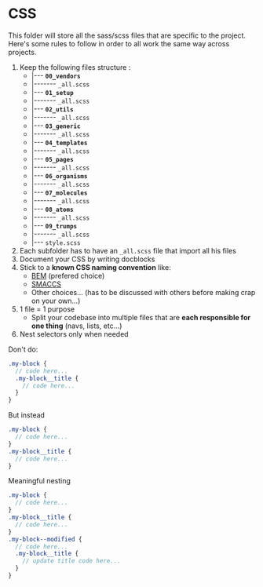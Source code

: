 # CSS

This folder will store all the sass/scss files that are specific to the project.
Here's some rules to follow in order to all work the same way across projects.

1. Keep the following files structure :
   - |--- **`00_vendors`**
   - |------- `_all.scss`
   - |--- **`01_setup`**
   - |------- `_all.scss`
   - |--- **`02_utils`**
   - |------- `_all.scss`
   - |--- **`03_generic`**
   - |------- `_all.scss`
   - |--- **`04_templates`**
   - |------- `_all.scss`
   - |--- **`05_pages`**
   - |------- `_all.scss`
   - |--- **`06_organisms`**
   - |------- `_all.scss`
   - |--- **`07_molecules`**
   - |------- `_all.scss`
   - |--- **`08_atoms`**
   - |------- `_all.scss`
   - |--- **`09_trumps`**
   - |------- `_all.scss`
   - |--- `style.scss`
2. Each subfolder has to have an `_all.scss` file that import all his files
3. Document your CSS by writing docblocks
4. Stick to a **known CSS naming convention** like:
   - [BEM](http://getbem.com/introduction/) (prefered choice)
   - [SMACCS](https://smacss.com/)
   - Other choices... (has to be discussed with others before making crap on your own...)
5. 1 file = 1 purpose
   - Split your codebase into multiple files that are **each responsible for one thing** (navs, lists, etc...)
6. Nest selectors only when needed

Don't do:

```scss
.my-block {
  // code here...
  .my-block__title {
    // code here...
  }
}
```

But instead

```scss
.my-block {
  // code here...
}
.my-block__title {
  // code here...
}
```

Meaningful nesting

```scss
.my-block {
  // code here...
}
.my-block__title {
  // code here...
}
.my-block--modified {
  // code here...
  .my-block__title {
    // update title code here...
  }
}
```
